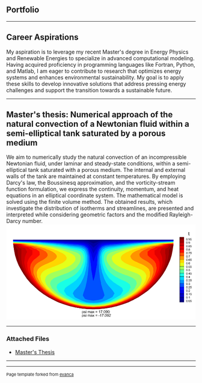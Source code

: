 ## Portfolio

---
## Career Aspirations
My aspiration is to leverage my recent Master's degree in Energy Physics and Renewable Energies to specialize in advanced computational modeling. Having acquired proficiency in programming languages like Fortran, Python, and Matlab, I am eager to contribute to research that optimizes energy systems and enhances environmental sustainability. My goal is to apply these skills to develop innovative solutions that address pressing energy challenges and support the transition towards a sustainable future.


---

## Master's thesis: Numerical approach of the natural convection of a Newtonian fluid within a semi-elliptical tank saturated by a porous medium
We aim to numerically study the natural convection of an incompressible Newtonian
fluid, under laminar and steady-state conditions, within a semi-elliptical tank saturated
with a porous medium. The internal and external walls of the tank are maintained at
constant temperatures. By employing Darcy's law, the Boussinesq approximation, and
the vorticity-stream function formulation, we express the continuity, momentum, and
heat equations in an elliptical coordinate system. The mathematical model is solved
using the finite volume method. The obtained results, which investigate the distribution
of isotherms and streamlines, are presented and interpreted while considering
geometric factors and the modified Rayleigh-Darcy number.
<img src="images/Temperature05visuGood.png?raw=true"/>


---

### Attached Files

- [Master's Thesis](/pdf/Master_Thesis.pdf)

---




---
<p style="font-size:11px">Page template forked from <a href="https://github.com/evanca/quick-portfolio">evanca</a></p>
<!-- Remove above link if you don't want to attibute -->
